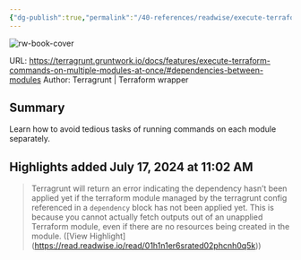 ```yaml
---
{"dg-publish":true,"permalink":"/40-references/readwise/execute-terraform-commands-on-multiple-modules-at-once/","tags":["rw/articles"]}
---
```


![rw-book-cover](https://terragrunt.gruntwork.io/assets/img/terragrunt-thumbnail.png)
  
URL: https://terragrunt.gruntwork.io/docs/features/execute-terraform-commands-on-multiple-modules-at-once/#dependencies-between-modules
Author: Terragrunt | Terraform wrapper

## Summary

Learn how to avoid tedious tasks of running commands on each module separately.

## Highlights added July 17, 2024 at 11:02 AM
>Terragrunt will return an error indicating the dependency hasn’t been applied yet if the terraform module managed by the terragrunt config referenced in a `dependency` block has not been applied yet. This is because you cannot actually fetch outputs out of an unapplied Terraform module, even if there are no resources being created in the module. ([View Highlight] (https://read.readwise.io/read/01h1n1er6srated02phcnh0q5k))


